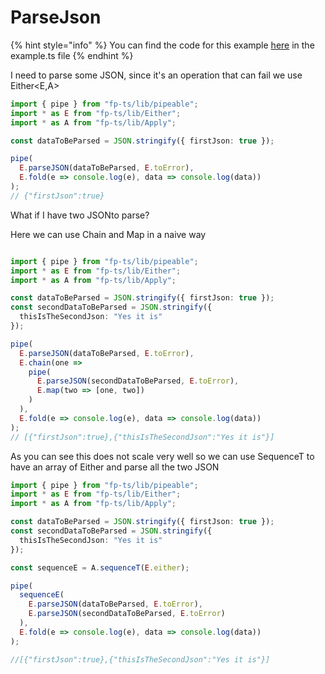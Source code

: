# ParseJson

{% hint style="info" %}
You can find the code for this example [here](https://codesandbox.io/s/heuristic-dijkstra-gpdyg) in the example.ts file
{% endhint %}

I need to parse some JSON, since it's an operation that can fail we use Either&lt;E,A&gt;

```typescript
import { pipe } from "fp-ts/lib/pipeable";
import * as E from "fp-ts/lib/Either";
import * as A from "fp-ts/lib/Apply";

const dataToBeParsed = JSON.stringify({ firstJson: true });

pipe(
  E.parseJSON(dataToBeParsed, E.toError),
  E.fold(e => console.log(e), data => console.log(data))
); 
// {"firstJson":true}
```

What if I have two JSONto parse?

Here we can use Chain and Map in a naive way

```typescript

import { pipe } from "fp-ts/lib/pipeable";
import * as E from "fp-ts/lib/Either";
import * as A from "fp-ts/lib/Apply";

const dataToBeParsed = JSON.stringify({ firstJson: true });
const secondDataToBeParsed = JSON.stringify({
  thisIsTheSecondJson: "Yes it is"
});

pipe(
  E.parseJSON(dataToBeParsed, E.toError),
  E.chain(one =>
    pipe(
      E.parseJSON(secondDataToBeParsed, E.toError),
      E.map(two => [one, two])
    )
  ),
  E.fold(e => console.log(e), data => console.log(data))
);
// [{"firstJson":true},{"thisIsTheSecondJson":"Yes it is"}]
```

As you can see this does not scale very well so we can use SequenceT to have an array of Either and parse all the two JSON

```typescript
import { pipe } from "fp-ts/lib/pipeable";
import * as E from "fp-ts/lib/Either";
import * as A from "fp-ts/lib/Apply";

const dataToBeParsed = JSON.stringify({ firstJson: true });
const secondDataToBeParsed = JSON.stringify({
  thisIsTheSecondJson: "Yes it is"
});

const sequenceE = A.sequenceT(E.either);

pipe(
  sequenceE(
    E.parseJSON(dataToBeParsed, E.toError),
    E.parseJSON(secondDataToBeParsed, E.toError)
  ),
  E.fold(e => console.log(e), data => console.log(data))
);

//[{"firstJson":true},{"thisIsTheSecondJson":"Yes it is"}]
```

